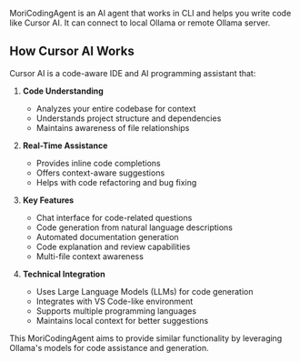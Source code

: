 MoriCodingAgent is an AI agent that works in CLI and helps you write code like Cursor AI.
It can connect to local Ollama or remote Ollama server.

## How Cursor AI Works

Cursor AI is a code-aware IDE and AI programming assistant that:

1. **Code Understanding**
   - Analyzes your entire codebase for context
   - Understands project structure and dependencies
   - Maintains awareness of file relationships

2. **Real-Time Assistance**
   - Provides inline code completions
   - Offers context-aware suggestions
   - Helps with code refactoring and bug fixing

3. **Key Features**
   - Chat interface for code-related questions
   - Code generation from natural language descriptions
   - Automated documentation generation
   - Code explanation and review capabilities
   - Multi-file context awareness

4. **Technical Integration**
   - Uses Large Language Models (LLMs) for code generation
   - Integrates with VS Code-like environment
   - Supports multiple programming languages
   - Maintains local context for better suggestions

This MoriCodingAgent aims to provide similar functionality by leveraging Ollama's models for code assistance and generation.
